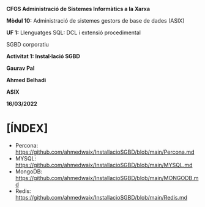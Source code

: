 **CFGS Administració de Sistemes Informàtics a la Xarxa**

**Mòdul 10:** Administració de sistemes gestors de base de dades (ASIX)

**UF 1:** Llenguatges SQL: DCL i extensió procedimental

SGBD corporatiu

**Activitat 1: Instal·lació SGBD**

**Gaurav Pal**

**Ahmed Belhadi**

**ASIX**

**16/03/2022**

# **[ÍNDEX]** 

- Percona: https://github.com/ahmedwaix/InstallacioSGBD/blob/main/Percona.md
- MYSQL: https://github.com/ahmedwaix/InstallacioSGBD/blob/main/MYSQL.md
- MongoDB: https://github.com/ahmedwaix/InstallacioSGBD/blob/main/MONGODB.md
- Redis: https://github.com/ahmedwaix/InstallacioSGBD/blob/main/Redis.md


